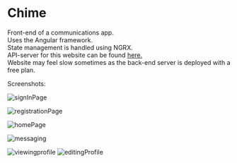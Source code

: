 # Chime 

    
Front-end of a communications app.           
Uses the Angular framework.    
State management is handled using NGRX.    
API-server for this website can be found [here.](https://github.com/lincolnChoy/Chat-Time-API)    
Website may feel slow sometimes as the back-end server is deployed with a free plan.    

Screenshots:    

![signInPage](https://i.imgur.com/EmRwgji.png)    

![registrationPage](https://i.imgur.com/JkGD9Fp.png)    

![homePage](https://i.imgur.com/Tssootq.png)    

![messaging](https://i.imgur.com/pU1hYDA.png)   

![viewingprofile](https://i.imgur.com/14vhy1H.png)
![editingProfile](https://i.imgur.com/dTmybvR.png)
